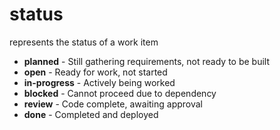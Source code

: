 # status

represents the status of a work item

- **planned** - Still gathering requirements, not ready to be built
- **open** - Ready for work, not started
- **in-progress** - Actively being worked
- **blocked** - Cannot proceed due to dependency
- **review** - Code complete, awaiting approval
- **done** - Completed and deployed